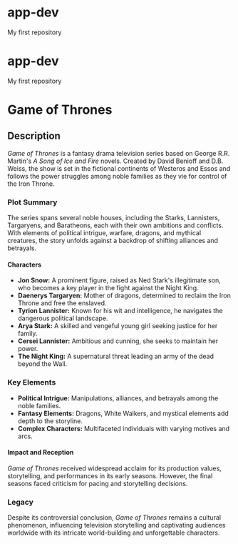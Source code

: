 # app-dev
My first repository
# app-dev
My first repository
# Game of Thrones

## Description

*Game of Thrones* is a fantasy drama television series based on George R.R. Martin's *A Song of Ice and Fire* novels. Created by David Benioff and D.B. Weiss, the show is set in the fictional continents of Westeros and Essos and follows the power struggles among noble families as they vie for control of the Iron Throne.

### Plot Summary

The series spans several noble houses, including the Starks, Lannisters, Targaryens, and Baratheons, each with their own ambitions and conflicts. With elements of political intrigue, warfare, dragons, and mythical creatures, the story unfolds against a backdrop of shifting alliances and betrayals.

#### Characters

- **Jon Snow:** A prominent figure, raised as Ned Stark's illegitimate son, who becomes a key player in the fight against the Night King.
- **Daenerys Targaryen:** Mother of dragons, determined to reclaim the Iron Throne and free the enslaved.
- **Tyrion Lannister:** Known for his wit and intelligence, he navigates the dangerous political landscape.
- **Arya Stark:** A skilled and vengeful young girl seeking justice for her family.
- **Cersei Lannister:** Ambitious and cunning, she seeks to maintain her power.
- **The Night King:** A supernatural threat leading an army of the dead beyond the Wall.

### Key Elements

- **Political Intrigue:** Manipulations, alliances, and betrayals among the noble families.
- **Fantasy Elements:** Dragons, White Walkers, and mystical elements add depth to the storyline.
- **Complex Characters:** Multifaceted individuals with varying motives and arcs.

#### Impact and Reception

*Game of Thrones* received widespread acclaim for its production values, storytelling, and performances in its early seasons. However, the final seasons faced criticism for pacing and storytelling decisions.

### Legacy

Despite its controversial conclusion, *Game of Thrones* remains a cultural phenomenon, influencing television storytelling and captivating audiences worldwide with its intricate world-building and unforgettable characters.
